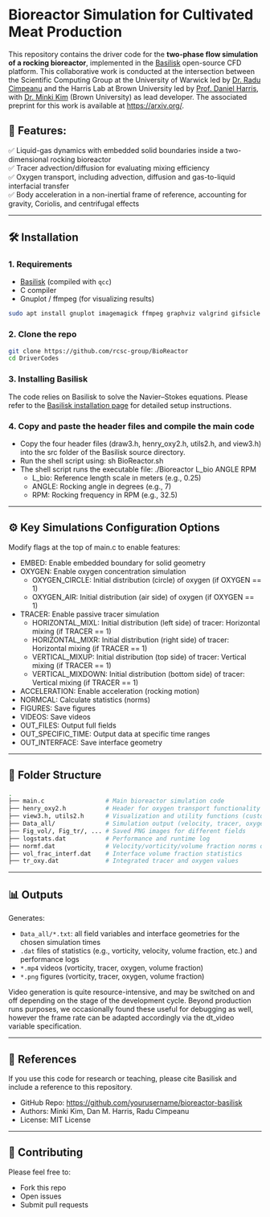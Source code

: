 # Bioreactor Simulation for Cultivated Meat Production

This repository contains the driver code for the **two-phase flow simulation of a rocking bioreactor**, implemented in the [Basilisk](http://basilisk.fr/) open-source CFD platform. This collaborative work is conducted at the intersection between the Scientific Computing Group at the University of Warwick led by [Dr. Radu Cimpeanu](https://www.raducimpeanu.com/) and the Harris Lab at Brown University led by [Prof. Daniel Harris](https://vivo.brown.edu/display/dharri15), with [Dr. Minki Kim](https://www.minki-kim.com/) (Brown University) as lead developer. The associated preprint for this work is available at https://arxiv.org/.

## 📌 Features:
✅ Liquid-gas dynamics with embedded solid boundaries inside a two-dimensional rocking bioreactor  
✅ Tracer advection/diffusion for evaluating mixing efficiency  
✅ Oxygen transport, including advection, diffusion and gas-to-liquid interfacial transfer  
✅ Body acceleration in a non-inertial frame of reference, accounting for gravity, Coriolis, and centrifugal effects

---


## 🛠️ Installation

### 1. Requirements
- [Basilisk](http://basilisk.fr/) (compiled with `qcc`)
- C compiler
- Gnuplot / ffmpeg (for visualizing results)
```bash
sudo apt install gnuplot imagemagick ffmpeg graphviz valgrind gifsicle pstoedit
```

### 2. Clone the repo
```bash
git clone https://github.com/rcsc-group/BioReactor
cd DriverCodes
```
### 3. Installing Basilisk
The code relies on Basilisk to solve the Navier–Stokes equations. Please refer to the [Basilisk installation page](http://basilisk.fr/src/INSTALL) for detailed setup instructions.

### 4. Copy and paste the header files and compile the main code
- Copy the four header files (draw3.h, henry_oxy2.h, utils2.h, and view3.h) into the src folder of the Basilisk source directory.
- Run the shell script using: sh BioReactor.sh
- The shell script runs the executable file: ./Bioreactor L_bio ANGLE RPM
  - L_bio: Reference length scale in meters (e.g., 0.25)
  - ANGLE: Rocking angle in degrees (e.g., 7)
  - RPM: Rocking frequency in RPM (e.g., 32.5)

---


## ⚙️ Key Simulations Configuration Options

Modify flags at the top of main.c to enable features:

- EMBED: Enable embedded boundary for solid geometry
- OXYGEN: Enable oxygen concentration simulation
  - OXYGEN_CIRCLE: Initial distribution (circle) of oxygen (if OXYGEN == 1)
  - OXYGEN_AIR: Initial distribution (air side) of oxygen (if OXYGEN == 1)
- TRACER: Enable passive tracer simulation
  - HORIZONTAL_MIXL: Initial distribution (left side) of tracer: Horizontal mixing (if TRACER == 1)
  - HORIZONTAL_MIXR: Initial distribution (right side) of tracer: Horizontal mixing (if TRACER == 1)
  - VERTICAL_MIXUP: Initial distribution (top side) of tracer: Vertical mixing (if TRACER == 1)
  - VERTICAL_MIXDOWN: Initial distribution (bottom side) of tracer: Vertical mixing (if TRACER == 1)
- ACCELERATION: Enable acceleration (rocking motion)
- NORMCAL: Calculate statistics (norms)
- FIGURES: Save figures
- VIDEOS: Save videos
- OUT_FILES: Output full fields
- OUT_SPECIFIC_TIME: Output data at specific time ranges
- OUT_INTERFACE: Save interface geometry

---


## 📁 Folder Structure

```bash
.                        
├── main.c                 # Main bioreactor simulation code
├── henry_oxy2.h           # Header for oxygen transport functionality
├── view3.h, utils2.h      # Visualization and utility functions (customized)
├── Data_all/              # Simulation output (velocity, tracer, oxygen, etc.)
├── Fig_vol/, Fig_tr/, ... # Saved PNG images for different fields
├── logstats.dat           # Performance and runtime log
├── normf.dat              # Velocity/vorticity/volume fraction norms over time
├── vol_frac_interf.dat    # Interface volume fraction statistics
├── tr_oxy.dat             # Integrated tracer and oxygen values
```

---


## 📊 Outputs

Generates:
- `Data_all/*.txt`: all field variables and interface geometries for the chosen simulation times
- `.dat` files of statistics (e.g., vorticity, velocity, volume fraction, etc.) and performance logs
- `*.mp4` videos (vorticity, tracer, oxygen, volume fraction)
- `*.png` figures (vorticity, tracer, oxygen, volume fraction)

Video generation is quite resource-intensive, and may be switched on and off depending on the stage of the development cycle. Beyond production runs purposes, we occasionally found these useful for debugging as well, however the frame rate can be adapted accordingly via the dt_video variable specification.

---


## 📌 References

If you use this code for research or teaching, please cite Basilisk and include a reference to this repository.

- GitHub Repo: https://github.com/yourusername/bioreactor-basilisk
- Authors: Minki Kim, Dan M. Harris, Radu Cimpeanu
- License: MIT License

---


## 🧑 Contributing

Please feel free to:
- Fork this repo
- Open issues
- Submit pull requests
